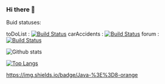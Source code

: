 ### Hi there 👋

Buid statuses:

toDoList : [![Build Status](https://travis-ci.org/eRqa/job4j_toDoList.svg?branch=master)](https://travis-ci.org/eRqa/job4j_toDoList) carAccidents : [![Build Status](https://travis-ci.com/eRqa/job4j_car_accident.svg?branch=main)](https://travis-ci.com/eRqa/job4j_car_accident) forum : [![Build Status](https://travis-ci.com/eRqa/job4j_forum.svg?branch=master)](https://travis-ci.com/eRqa/job4j_forum)

![Github stats](https://github-readme-stats.vercel.app/api?username=eRqa&hide=stars,prs,issues,contribs)

[![Top Langs](https://github-readme-stats.vercel.app/api/top-langs/?username=eRqa&layout=compact)](https://github.com/ShamRail/github-readme-stats)

https://img.shields.io/badge/Java-%3E%3D8-orange


<!--
**eRqa/eRqa** is a ✨ _special_ ✨ repository because its `README.md` (this file) appears on your GitHub profile.

Here are some ideas to get you started:

- 🔭 I’m currently working on ...
- 🌱 I’m currently learning ...
- 👯 I’m looking to collaborate on ...
- 🤔 I’m looking for help with ...
- 💬 Ask me about ...
- 📫 How to reach me: ...
- 😄 Pronouns: ...
- ⚡ Fun fact: ...
-->

